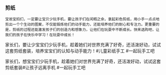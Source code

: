 ### 剪纸

```
宝爸宝妈们，一定要让宝贝少玩手机，要让孩子们在闲暇之余，拿起彩色剪纸，用小手一点点地剪出一个个生动的图案，不仅能锻炼他们的动手能力，还能培养他们的耐心和专注力。更重要的是，剪纸的过程还能激发孩子们的创造力和想象力，让他们在玩耍中不断成长。快来选购吧，让我们的孩子在快乐中学习！在玩耍中成长！
```


家长们，要让少宝宝们少玩手机，趁着她们对世界充满了好奇，还活泼好动，试试这套剪纸套装，培养宝宝们的认知与动手能力！#儿童彩纸手工 #一起玩手工吧

家长们，想宝宝们少玩手机，趁着她们对世界充满了好奇，还活泼好动，试试这套剪纸套装#让孩子远离手机 #一起玩手工吧 